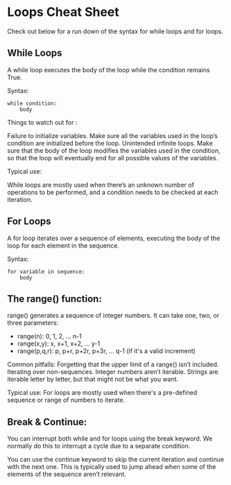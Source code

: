 
<h1>Loops Cheat Sheet</h1>

Check out below for a run down of the syntax for while loops and for loops.

<h2>While Loops</h2>

A while loop executes the body of the loop while the condition remains True.

Syntax:

```
while condition:
    body
```

Things to watch out for :

Failure to initialize variables. Make sure all the variables used in the loop’s condition  are initialized before the loop.
Unintended infinite loops. Make sure that the body of the loop modifies the variables used in the condition, so that the loop will eventually end for all possible values of the variables.

Typical use:

While loops are mostly used when there’s an unknown number of operations to be performed, and a condition needs to be checked at each iteration.

<h2>For Loops</h2>
A for loop iterates over a sequence of elements, executing the body of the loop for each element in the sequence.

Syntax:
```
for variable in sequence:
    body
```

<h2>The range() function:</h2>

range() generates a sequence of integer numbers. It can take one, two, or three parameters:
* range(n): 0, 1, 2, ... n-1
* range(x,y): x, x+1, x+2, ... y-1
* range(p,q,r): p, p+r, p+2r, p+3r, ... q-1 (if it's a valid increment)

Common pitfalls:
Forgetting that the upper limit of a range() isn’t included.
Iterating over non-sequences. Integer numbers aren’t iterable. Strings are iterable letter by letter, but that might not be what you want.

Typical use:
For loops are mostly used when there's a pre-defined sequence or range of numbers to iterate.

<h2>Break & Continue:</h2>

You can interrupt both while and for loops using the break keyword. We normally do this to interrupt a cycle due to a separate condition.

You can use the continue keyword to skip the current iteration and continue with the next one. This is typically used to jump ahead when some of the elements of the sequence aren’t relevant.
